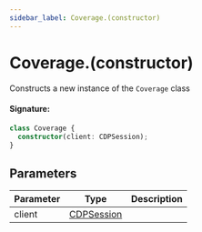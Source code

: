 ```yaml
---
sidebar_label: Coverage.(constructor)
---
```


# Coverage.(constructor)

Constructs a new instance of the `Coverage` class

#### Signature:

```typescript
class Coverage {
  constructor(client: CDPSession);
}
```

## Parameters

| Parameter | Type                                    | Description |
| --------- | --------------------------------------- | ----------- |
| client    | [CDPSession](./puppeteer.cdpsession.md) |             |
